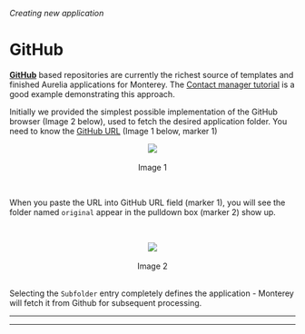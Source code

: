 _Creating new application_
# GitHub

**[GitHub](https://github.com)** based repositories are currently the richest source of templates and finished Aurelia applications for Monterey. The [Contact manager tutorial](../creating_new_application/contact_manager_tutorial.html) is a good example demonstrating this approach.

Initially we provided the simplest possible implementation of the GitHub browser (Image 2 below), used to fetch the desired application folder. You need to know the [GitHub URL](https://github.com/aurelia-ui-toolkits/cm-bridges) (Image 1 below, marker 1)

<p align=center>
  <img src="https://cloud.githubusercontent.com/assets/2712405/18231889/eac68bcc-7291-11e6-930a-86f0e38fff85.png"></img>
 <br><br>
Image 1
</p>

<br>

When you paste the URL into GitHub URL field (marker 1), you will see the folder named `original` appear in the pulldown box (marker 2) show up.

<br>
<p align=center>
  <img src="https://cloud.githubusercontent.com/assets/2712405/18231972/7f98d830-7293-11e6-8a1c-98f8e534a9f6.png"></img>
 <br><br>
Image 2
</p>

<br> Selecting the `Subfolder` entry completely defines the application - Monterey will fetch it from Github for subsequent processing.

***
***


